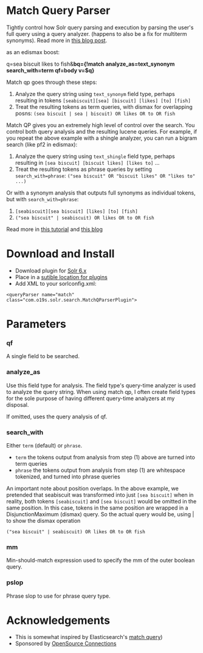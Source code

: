 # Match Query Parser

Tightly control how Solr query parsing and execution by parsing the user's full query using a query analyzer. (happens to also be a fix for multiterm synonyms). Read more in [this blog post](http://opensourceconnections.com/blog/2017/01/23/our-solution-to-solr-multiterm-synonyms/).

as an edismax boost:

q=sea biscuit likes to fish&**bq={!match analyze_as=text_synonym search_with=term qf=body v=$q}**

Match qp goes through these steps:

1. Analyze the query string using `text_synonym` field type, perhaps resulting in tokens `[seabiscuit][sea] [biscuit] [likes] [to] [fish]`
2. Treat the resulting tokens as term queries, with dismax for overlapping posns: `(sea biscuit | sea | biscuit) OR likes OR to OR fish`

Match QP gives you an extremely high level of control over the search. You control both query analysis and the resulting lucene queries. For example, if you repeat the above example with a shingle analyzer, you can run a bigram search (like pf2 in edismax):

1. Analyze the query string using `text_shingle` field type, perhaps resulting in `[sea biscuit] [biscuit likes] [likes to]` ... 
2. Treat the resulting tokens as phrase queries by setting `search_with=phrase`: `("sea biscuit" OR "biscuit likes" OR "likes to" ...)`

Or with a synonym analysis that outputs full synonyms as individual tokens, but with `search_with=phrase`:

1. `[seabiscuit][sea biscuit] [likes] [to] [fish]`
2. `("sea biscuit" | seabiscuit) OR likes OR to OR fish`

Read more in [this tutorial](TUTORIAL.md) and [this  blog](http://opensourceconnections.com/blog/2017/01/23/our-solution-to-solr-multiterm-synonyms/)

# Download and Install

- Download plugin for [Solr 6.x](http://matchqp.labs.o19s.com/match-query-parser-0.1.0-solr6.0.0.jar)
- Place in a [sutible location for plugins](https://wiki.apache.org/solr/SolrPlugins#How_to_Load_Plugins)
- Add XML to your sorlconfig.xml:
    
```
<queryParser name="match" class="com.o19s.solr.search.MatchQParserPlugin">
```


# Parameters

### qf

A single field to be searched.

### analyze_as 

Use this field type for analysis. The field type's query-time analyzer is used to analyze the query string. When using match qp, I often create field types for the sole purpose of having different query-time analyzers at my disposal.

If omitted, uses the query analysis of qf.

### search_with

 Either `term` (default) or `phrase`.
 
 - `term` the tokens output from analysis from step (1) above are turned into term queries
 - `phrase` the tokens output  from analysis from step (1) are whitespace tokenized, and turned into phrase queries   
 

 An important note about position overlaps. In the above example, we pretended that seabiscuit was transformed into just `[sea biscuit]` when in reality, both tokens `[seabiscuit]` and `[sea biscuit]` would be omitted in the same position. In this case, tokens in the same position are wrapped in a DisjunctionMaximum (dismax) query. So the actual query would be, using | to show the dismax operation
  
 `("sea biscuit" | seabiscuit) OR likes OR to OR fish` 

### mm

Min-should-match expression used to specify the mm of the outer boolean query.

### pslop

Phrase slop to use for phrase query type.

# Acknowledgements

 - This is somewhat inspired by Elasticsearch's [match query](https://www.elastic.co/guide/en/elasticsearch/reference/current/query-dsl-match-query.html))
 - Sponsored by [OpenSource Connections](http://opensourceconnections.com)

